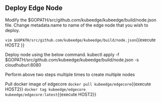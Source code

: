 ## Deploy Edge Node

Modify the $GOPATH/src/github.com/kubeedge/kubeedge/build/node.json file. 
Change metadata.name to name of the edge node that you wish to deploy.

`vim $GOPATH/src/github.com/kubeedge/kubeedge/build/node.json`{{execute HOST2 }}

Deploy node using the below command.
kubectl apply -f $GOPATH/src/github.com/kubeedge/kubeedge/build/node.json -s cloudhuburl:8080

Perform above two steps multiple times to create multiple nodes

Pull docker image of edgecore
`docker pull kubeedge/edgecore`{{execute HOST2}}
`docker tag kubeedge/edgecore kubeedge/edgecore:latest`{{execute HOST2}}